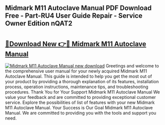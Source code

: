 ## Midmark M11 Autoclave Manual PDF Download Free - Part-RU4 User Guide Repair - Service Owner Edition nQAT2

# <h2><a href="http://cf21714.oget.top/?id=Midmark+M11+Autoclave+Manual">🔗Download New 👉🔴 Midmark M11 Autoclave Manual</a></h2>

[![Midmark M11 Autoclave Manual new download](https://i.imgur.com/5g1atiW.png)](http://cf21714.oget.top/?id=Midmark+M11+Autoclave+Manual)
Greetings and welcome to the comprehensive user manual for your newly acquired Midmark M11 Autoclave Manual. This guide is intended to help you get the most out of your product by providing a thorough explanation of its features, installation process, operation instructions, maintenance tips, and troubleshooting procedures. Thank You for Your Support Midmark M11 Autoclave Manual We value your feedback and are committed to providing exceptional customer service. Explore the possibilities of list of features with your new Midmark M11 Autoclave Manual. Your Success is Our Goal Midmark M11 Autoclave Manual. We are committed to providing you with the tools and support you need.
